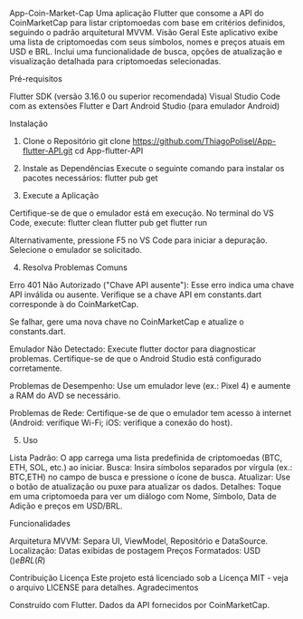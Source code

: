 App-Coin-Market-Cap
Uma aplicação Flutter que consome a API do CoinMarketCap para listar criptomoedas com base em critérios definidos, seguindo o padrão arquitetural MVVM.
Visão Geral
Este aplicativo exibe uma lista de criptomoedas com seus símbolos, nomes e preços atuais em USD e BRL. Inclui uma funcionalidade de busca, opções de atualização e visualização detalhada para criptomoedas selecionadas. 

Pré-requisitos

Flutter SDK (versão 3.16.0 ou superior recomendada)
Visual Studio Code com as extensões Flutter e Dart
Android Studio (para emulador Android)

Instalação
1. Clone o Repositório
git clone https://github.com/ThiagoPolisel/App-flutter-API.git
cd App-flutter-API

2. Instale as Dependências
Execute o seguinte comando para instalar os pacotes necessários:
flutter pub get

3. Execute a Aplicação

Certifique-se de que o emulador está em execução.
No terminal do VS Code, execute:
flutter clean
flutter pub get
flutter run


Alternativamente, pressione F5 no VS Code para iniciar a depuração.
Selecione o emulador se solicitado.

4. Resolva Problemas Comuns

Erro 401 Não Autorizado ("Chave API ausente"):
Esse erro indica uma chave API inválida ou ausente.
Verifique se a chave API em constants.dart corresponde à do CoinMarketCap.

Se falhar, gere uma nova chave no CoinMarketCap e atualize o constants.dart.


Emulador Não Detectado:
Execute flutter doctor para diagnosticar problemas.
Certifique-se de que o Android Studio está configurado corretamente.


Problemas de Desempenho:
Use um emulador leve (ex.: Pixel 4) e aumente a RAM do AVD se necessário.

Problemas de Rede:
Certifique-se de que o emulador tem acesso à internet (Android: verifique Wi-Fi; iOS: verifique a conexão do host).

5. Uso

Lista Padrão: O app carrega uma lista predefinida de criptomoedas (BTC, ETH, SOL, etc.) ao iniciar.
Busca: Insira símbolos separados por vírgula (ex.: BTC,ETH) no campo de busca e pressione o ícone de busca.
Atualizar: Use o botão de atualização ou puxe para atualizar os dados.
Detalhes: Toque em uma criptomoeda para ver um diálogo com Nome, Símbolo, Data de Adição e preços em USD/BRL.


Funcionalidades

Arquitetura MVVM: Separa UI, ViewModel, Repositório e DataSource.
Localização: Datas exibidas de postagem
Preços Formatados: USD ($) e BRL (R$) 

Contribuição
Licença
Este projeto está licenciado sob a Licença MIT - veja o arquivo LICENSE para detalhes.
Agradecimentos

Construído com Flutter.
Dados da API fornecidos por CoinMarketCap.

